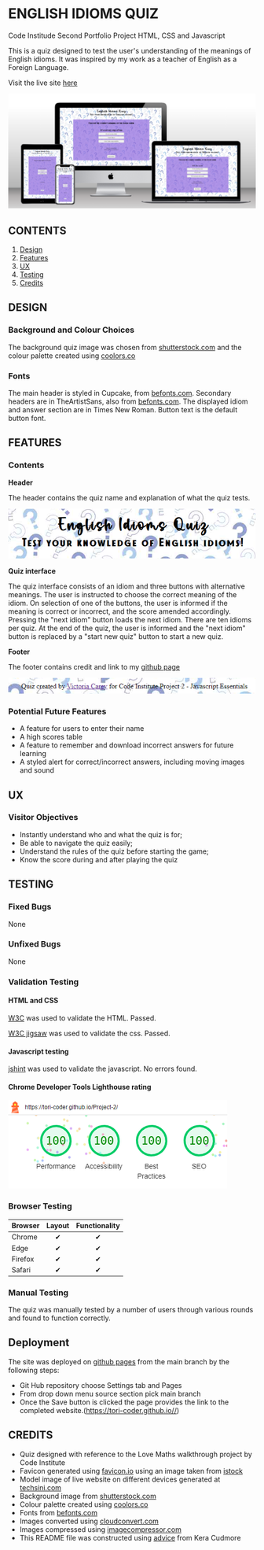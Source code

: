 # ENGLISH IDIOMS QUIZ
Code Institude Second Portfolio Project HTML, CSS and Javascript

This is a quiz designed to test the user's understanding of the meanings of English idioms. It was inspired by my work as a teacher of English as a Foreign Language.

Visit the live site [here](https://tori-coder.github.io/Project-2/)

![mock-up](assets/images/readme-imgs/mockup.png)

## CONTENTS
1. [Design](#design)
2. [Features](#features)
3. [UX](#ux)
4. [Testing](#testing)
5. [Credits](#credits) 

## DESIGN

### Background and Colour Choices
The background quiz image was chosen from [shutterstock.com](https://www.shutterstock.com/) and the colour palette created using [coolors.co](https://coolors.co)

### Fonts
The main header is styled in Cupcake, from [befonts.com](https://cupcake-font.html). 
Secondary headers are in TheArtistSans, also from [befonts.com](https://cupcake-font.html).
The displayed idiom and answer section are in Times New Roman.
Button text is the default button font.


## FEATURES

### Contents

**Header**

The header contains the quiz name and explanation of what the quiz tests.

![Header](assets/images/readme-imgs/header.png)

**Quiz interface**

The quiz interface consists of an idiom and three buttons with alternative meanings. The user is instructed to choose the correct meaning of the idiom. On selection of one of the buttons, the user is informed if the meaning is correct or incorrect, and the score amended accordingly. Pressing the "next idiom" button loads the next idiom. 
There are ten idioms per quiz. At the end of the quiz, the user is informed and the "next idiom" button is replaced by a "start new quiz" button to start a new quiz.

**Footer**

The footer contains credit and link to my [github page](https://github.com/Tori-coder)

![Footer](assets/images/readme-imgs/footer.png)

### Potential Future Features

- A feature for users to enter their name
- A high scores table
- A feature to remember and download incorrect answers for future learning
- A styled alert for correct/incorrect answers, including moving images and sound


## UX

### Visitor Objectives

* Instantly understand who and what the quiz is for;
* Be able to navigate the quiz easily;
* Understand the rules of the quiz before starting the game;
* Know the score during and after playing the quiz


## TESTING

### Fixed Bugs

None

### Unfixed Bugs

None


### Validation Testing

#### HTML and CSS

[W3C](https://validator.w3.org/) was used to validate the HTML. Passed.

[W3C jigsaw](https://jigsaw.w3.org/css-validator/) was used to validate the css. Passed.

#### Javascript testing

[jshint](https://jshint.com/) was used to validate the javascript. No errors found.

#### Chrome Developer Tools Lighthouse rating

![Lighthouse Rating](assets/images/readme-imgs/lighthouse-report.png)

### Browser Testing

| Browser   | Layout    | Functionality | 
| :--- | :---: | :---: |
| Chrome | ✔ | ✔ |
| Edge | ✔ | ✔ |
| Firefox | ✔ | ✔ |
| Safari | ✔ | ✔ |

### Manual Testing

The quiz was manually tested by a number of users through various rounds and found to function correctly.

## Deployment

The site was deployed on [github pages](https://tori-coder.github.io/Project-2/) from the main branch by the following steps:
* Git Hub repository choose Settings tab and Pages
* From drop down menu source section pick main branch
* Once the Save button is clicked the page provides the link to the completed website.(https://tori-coder.github.io//)

## CREDITS

- Quiz designed with reference to the Love Maths walkthrough project by Code Institute
- Favicon generated using [favicon.io](https://favicon.io/) using an image taken from [istock](https://www.istockphoto.com/)
- Model image of live website on different devices generated at [techsini.com](https://techsini.com/multi-mockup/index.php)
- Background image from [shutterstock.com](https://www.shutterstock.com/)
- Colour palette created using [coolors.co](https://coolors.co)
- Fonts from [befonts.com](https://cupcake-font.html)
- Images converted using [cloudconvert.com](https://cloudconvert.com/webp-converter)
- Images compressed using [imagecompressor.com](https://imagecompressor.com/)
- This README file was constructed using [advice](https://github.com/kera-cudmore/readme-examples) from Kera Cudmore
